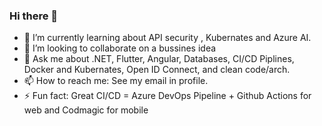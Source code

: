 ### Hi there 👋


- 🌱 I’m currently learning about API security , Kubernates and Azure AI.
- 👯 I’m looking to collaborate on a bussines idea
- 💬 Ask me about .NET, Flutter, Angular, Databases, CI/CD Piplines, Docker and Kubernates, Open ID Connect, and clean code/arch.
- 📫 How to reach me: See my email in profile.
- ⚡ Fun fact: Great CI/CD = Azure DevOps Pipeline + Github Actions for web and Codmagic for mobile

